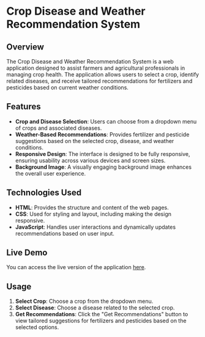 # Crop Disease and Weather Recommendation System

## Overview

The Crop Disease and Weather Recommendation System is a web application designed to assist farmers and agricultural professionals in managing crop health. The application allows users to select a crop, identify related diseases, and receive tailored recommendations for fertilizers and pesticides based on current weather conditions.

## Features

- **Crop and Disease Selection**: Users can choose from a dropdown menu of crops and associated diseases.
- **Weather-Based Recommendations**: Provides fertilizer and pesticide suggestions based on the selected crop, disease, and weather conditions.
- **Responsive Design**: The interface is designed to be fully responsive, ensuring usability across various devices and screen sizes.
- **Background Image**: A visually engaging background image enhances the overall user experience.

## Technologies Used

- **HTML**: Provides the structure and content of the web pages.
- **CSS**: Used for styling and layout, including making the design responsive.
- **JavaScript**: Handles user interactions and dynamically updates recommendations based on user input.

## Live Demo

You can access the live version of the application [here](https://preethika65.github.io/hackathon/).

## Usage

1. **Select Crop**: Choose a crop from the dropdown menu.
2. **Select Disease**: Choose a disease related to the selected crop.
3. **Get Recommendations**: Click the "Get Recommendations" button to view tailored suggestions for fertilizers and pesticides based on the selected options.
